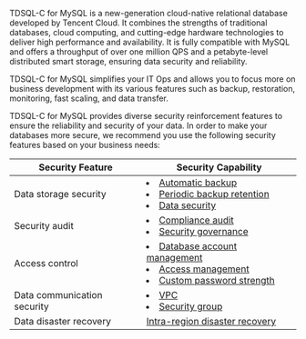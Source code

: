 TDSQL-C for MySQL is a new-generation cloud-native relational database developed by Tencent Cloud. It combines the strengths of traditional databases, cloud computing, and cutting-edge hardware technologies to deliver high performance and availability. It is fully compatible with MySQL and offers a throughput of over one million QPS and a petabyte-level distributed smart storage, ensuring data security and reliability.

TDSQL-C for MySQL simplifies your IT Ops and allows you to focus more on business development with its various features such as backup, restoration, monitoring, fast scaling, and data transfer.

TDSQL-C for MySQL provides diverse security reinforcement features to ensure the reliability and security of your data. In order to make your databases more secure, we recommend you use the following security features based on your business needs:

| Security Feature | Security Capability | 
|---------|---------|
| Data storage security | <li><a href="https://www.tencentcloud.com/document/product/1098/52618" target="_blank">Automatic backup</a></li><li><a href="https://www.tencentcloud.com/document/product/1098/52618" target="_blank">Periodic backup retention</a></li><li><a href="https://www.tencentcloud.com/document/product/1098/52618" target="_blank">Data security</a></li> | 
| Security audit | <li><a href="https://www.tencentcloud.com/document/product/1098/52619" target="_blank">Compliance audit</a></li><li><a href="https://www.tencentcloud.com/document/product/1098/52619" target="_blank">Security governance</a></li> | 
| Access control | <li><a href="https://intl.cloud.tencent.com/document/product/1098/44645" target="_blank">Database account management</a></li><li><a href="https://intl.cloud.tencent.com/document/product/1098/44645" target="_blank">Access management</a></li><li><a href="https://intl.cloud.tencent.com/document/product/1098/44645" target="_blank">Custom password strength</a></li> | 
| Data communication security | <li><a href="https://www.tencentcloud.com/document/product/1098/52622" target="_blank">VPC</a></li><li><a href="https://www.tencentcloud.com/document/product/1098/52622" target="_blank">Security group</a></li> | 
| Data disaster recovery | <a href="https://www.tencentcloud.com/document/product/1098/52621" target="_blank">Intra-region disaster recovery</a> | 

